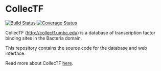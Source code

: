 # CollecTF

[![Build Status](https://travis-ci.org/sefakilic/collectf.svg?branch=master)](https://travis-ci.org/sefakilic/collectf) [![Coverage Status](https://coveralls.io/repos/sefakilic/collectf/badge.svg?branch=master&service=github)](https://coveralls.io/github/sefakilic/collectf?branch=master)

CollecTF (http://collectf.umbc.edu) is a database of transcription factor
binding sites in the Bacteria domain.

This repository contains the source code for the database and web interface.

Read more about CollecTF [here](http://www.ncbi.nlm.nih.gov/pubmed/24234444).


